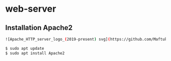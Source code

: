 # web-server

## Installation Apache2
```sh
![Apache_HTTP_server_logo_(2019-present) svg](https://github.com/Maftukh12/web-server/assets/144332887/e5338cab-9fbe-4286-86bc-6dbceeee0353)

$ sudo apt update
$ sudo apt install Apache2
```
